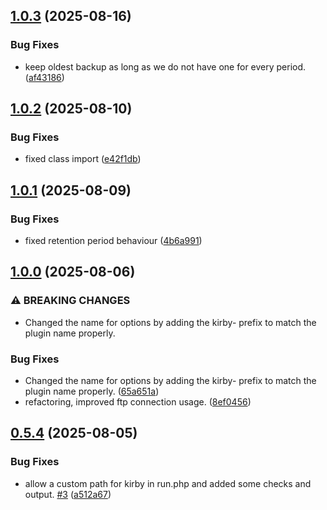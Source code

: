 ## [1.0.3](https://github.com/tearoom1/kirby-ftp-backup/compare/v1.0.2...v1.0.3) (2025-08-16)


### Bug Fixes

* keep oldest backup as long as we do not have one for every period. ([af43186](https://github.com/tearoom1/kirby-ftp-backup/commit/af43186104b0500ed354fc694c78187492c155b4))

## [1.0.2](https://github.com/tearoom1/kirby-ftp-backup/compare/v1.0.1...v1.0.2) (2025-08-10)


### Bug Fixes

* fixed class import ([e42f1db](https://github.com/tearoom1/kirby-ftp-backup/commit/e42f1db0086fb286cf3663ed58eb2207fa896114))

## [1.0.1](https://github.com/tearoom1/kirby-ftp-backup/compare/v1.0.0...v1.0.1) (2025-08-09)


### Bug Fixes

* fixed retention period behaviour ([4b6a991](https://github.com/tearoom1/kirby-ftp-backup/commit/4b6a9915cb920bfd29c6131fdde87650a54d0558))

## [1.0.0](https://github.com/tearoom1/kirby-ftp-backup/compare/v0.5.4...v1.0.0) (2025-08-06)


### ⚠ BREAKING CHANGES

* Changed the name for options by adding the kirby- prefix to match the plugin name properly.

### Bug Fixes

* Changed the name for options by adding the kirby- prefix to match the plugin name properly. ([65a651a](https://github.com/tearoom1/kirby-ftp-backup/commit/65a651a3a6c12144435a4257bad7c70a1191357c))
* refactoring, improved ftp connection usage. ([8ef0456](https://github.com/tearoom1/kirby-ftp-backup/commit/8ef0456e79e3cb22eb929f7c62ae7a9a3b2e623e))

## [0.5.4](https://github.com/tearoom1/kirby-ftp-backup/compare/v0.5.3...v0.5.4) (2025-08-05)


### Bug Fixes

* allow a custom path for kirby in run.php and added some checks and output. [#3](https://github.com/tearoom1/kirby-ftp-backup/issues/3) ([a512a67](https://github.com/tearoom1/kirby-ftp-backup/commit/a512a6729078263a27e43b9e6f3f58f08cfe0843))

